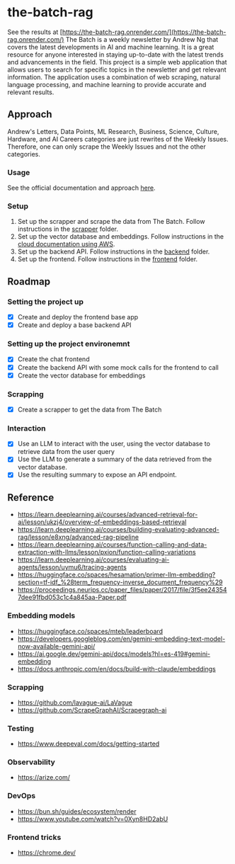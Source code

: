 # the-batch-rag

See the results at [https://the-batch-rag.onrender.com/](https://the-batch-rag.onrender.com/)
The Batch is a weekly newsletter by Andrew Ng that covers the latest developments in AI and machine learning. It is a great resource for anyone interested in staying up-to-date with the latest trends and advancements in the field.
This project is a simple web application that allows users to search for specific topics in the newsletter and get relevant information. The application uses a combination of web scraping, natural language processing, and machine learning to provide accurate and relevant results.

## Approach

Andrew's Letters, Data Points, ML Research, Business, Science, Culture, Hardware, and AI Careers categories are just rewrites of the Weekly Issues. Therefore, one can only scrape the Weekly Issues and not the other categories.

### Usage

See the official documentation and approach [here](DOCS.md).

### Setup

1. Set up the scrapper and scrape the data from The Batch. Follow instructions in the [scrapper](scrapper/README.md) folder.
2. Set up the vector database and embeddings. Follow instructions in the [cloud documentation using AWS](CLOUD.md).
3. Set up the backend API. Follow instructions in the [backend](backend/README.md) folder.
4. Set up the frontend. Follow instructions in the [frontend](frontend/README.md) folder.

## Roadmap

### Setting the project up

- [x] Create and deploy the frontend base app
- [x] Create and deploy a base backend API

### Setting up the project environemnt

- [x] Create the chat frontend
- [x] Create the backend API with some mock calls for the frontend to call
- [x] Create the vector database for embeddings

### Scrapping

- [x] Create a scrapper to get the data from The Batch

### Interaction

- [x] Use an LLM to interact with the user, using the vector database to retrieve data from the user query
- [x] Use the LLM to generate a summary of the data retrieved from the vector database.
- [x] Use the resulting summary to expose an API endpoint.

## Reference

- https://learn.deeplearning.ai/courses/advanced-retrieval-for-ai/lesson/ukzj4/overview-of-embeddings-based-retrieval
- https://learn.deeplearning.ai/courses/building-evaluating-advanced-rag/lesson/e8xng/advanced-rag-pipeline
- https://learn.deeplearning.ai/courses/function-calling-and-data-extraction-with-llms/lesson/pxion/function-calling-variations
- https://learn.deeplearning.ai/courses/evaluating-ai-agents/lesson/uymu6/tracing-agents
- https://huggingface.co/spaces/hesamation/primer-llm-embedding?section=tf-idf_%28term_frequency-inverse_document_frequency%29
- https://proceedings.neurips.cc/paper_files/paper/2017/file/3f5ee243547dee91fbd053c1c4a845aa-Paper.pdf

### Embedding models

- https://huggingface.co/spaces/mteb/leaderboard
- https://developers.googleblog.com/en/gemini-embedding-text-model-now-available-gemini-api/
- https://ai.google.dev/gemini-api/docs/models?hl=es-419#gemini-embedding
- https://docs.anthropic.com/en/docs/build-with-claude/embeddings

### Scrapping

- https://github.com/lavague-ai/LaVague
- https://github.com/ScrapeGraphAI/Scrapegraph-ai

### Testing

- https://www.deepeval.com/docs/getting-started

### Observability

- https://arize.com/

### DevOps

- https://bun.sh/guides/ecosystem/render
- https://www.youtube.com/watch?v=0Xyn8HD2abU

### Frontend tricks

- https://chrome.dev/
